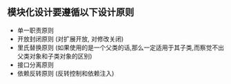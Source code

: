## 模块化设计要遵循以下设计原则

- 单一职责原则
- 开放封闭原则 (对扩展开放, 对修改关闭)
- 里氏替换原则 (如果使用的是一个父类的话,那么一定适用于其子类,而察觉不出父类对象和子类对象的区别)
- 接口分离原则
- 依赖反转原则 (反转控制和依赖注入)